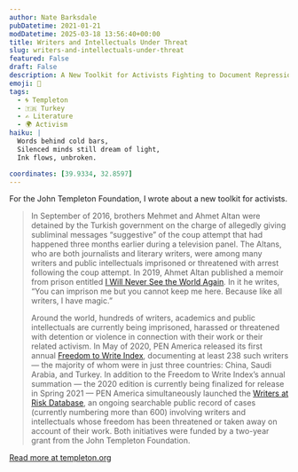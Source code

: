 ```yaml
---
author: Nate Barksdale
pubDatetime: 2021-01-21
modDatetime: 2025-03-18 13:56:40+00:00
title: Writers and Intellectuals Under Threat
slug: writers-and-intellectuals-under-threat
featured: False
draft: False
description: A New Toolkit for Activists Fighting to Document Repression and Protect Free Expression
emoji: 🔗
tags:
  - 🌀 Templeton
  - 🇹🇷 Turkey
  - ✍️ Literature
  - 🌍 Activism
haiku: |
  Words behind cold bars,  
  Silenced minds still dream of light,  
  Ink flows, unbroken.

coordinates: [39.9334, 32.8597]
---
```


For the John Templeton Foundation, I wrote about a new toolkit for activists.

> In September of 2016, brothers Mehmet and Ahmet Altan were detained by the Turkish government on the charge of allegedly giving subliminal messages “suggestive” of the coup attempt that had happened three months earlier during a television panel. The Altans, who are both journalists and literary writers, were among many writers and public intellectuals imprisoned or threatened with arrest following the coup attempt. In 2019, Ahmet Altan published a memoir from prison entitled [I Will Never See the World Again](https://bookshop.org/books/i-will-never-see-the-world-again-the-memoir-of-an-imprisoned-writer/9781590519929)_._ In it he writes, “You can imprison me but you cannot keep me here. Because like all writers, I have magic.”
>
> Around the world, hundreds of writers, academics and public intellectuals are currently being imprisoned, harassed or threatened with detention or violence in connection with their work or their related activism. In May of 2020, PEN America released its first annual [Freedom to Write Index](https://pen.org/report/freedom-to-write-index-2019/), documenting at least 238 such writers — the majority of whom were in just three countries: China, Saudi Arabia, and Turkey. In addition to the Freedom to Write Index’s annual summation — the 2020 edition is currently being finalized for release in Spring 2021 — PEN America simultaneously launched the [Writers at Risk Database](https://pen.org/report/freedom-to-write-index-2019/), an ongoing searchable public record of cases (currently numbering more than 600) involving writers and intellectuals whose freedom has been threatened or taken away on account of their work. Both initiatives were funded by a two-year grant from the John Templeton Foundation.

[Read more at templeton.org](https://www.templeton.org/grant/writers-and-intellectuals-under-threat-documenting-limits-on-free-expression)
